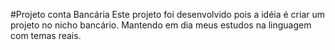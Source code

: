 #Projeto conta Bancária
Este projeto foi desenvolvido pois a idéia é criar um projeto no nicho bancário. Mantendo em dia meus estudos na linguagem com temas reais.
